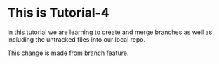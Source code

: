 # This is Tutorial-4

In this tutorial we are learning to create and merge branches as well as including the untracked files into our local repo. 

This change is made from branch feature.
